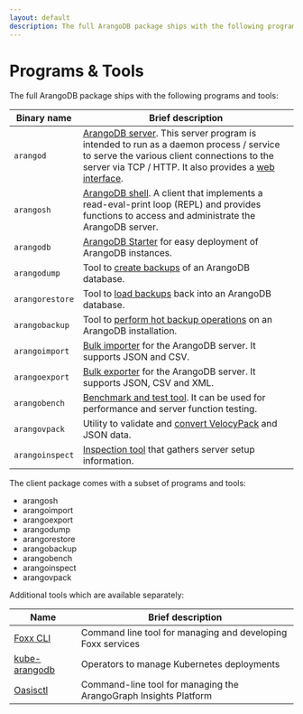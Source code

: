 ```yaml
---
layout: default
description: The full ArangoDB package ships with the following programs and tools
---
```

Programs & Tools
================

The full ArangoDB package ships with the following programs and tools:

| Binary name     | Brief description |
|-----------------|-------------------|
| `arangod`       | [ArangoDB server](programs-arangod.html). This server program is intended to run as a daemon process / service to serve the various client connections to the server via TCP / HTTP. It also provides a [web interface](programs-web-interface.html).
| `arangosh`      | [ArangoDB shell](programs-arangosh.html). A client that implements a read-eval-print loop (REPL) and provides functions to access and administrate the ArangoDB server.
| `arangodb`      | [ArangoDB Starter](programs-starter.html) for easy deployment of ArangoDB instances.
| `arangodump`    | Tool to [create backups](programs-arangodump.html) of an ArangoDB database.
| `arangorestore` | Tool to [load backups](programs-arangorestore.html) back into an ArangoDB database.
| `arangobackup`  | Tool to [perform hot backup operations](programs-arangobackup.html) on an ArangoDB installation.
| `arangoimport`  | [Bulk importer](programs-arangoimport.html) for the ArangoDB server. It supports JSON and CSV.
| `arangoexport`  | [Bulk exporter](programs-arangoexport.html) for the ArangoDB server. It supports JSON, CSV and XML.
| `arangobench`   | [Benchmark and test tool](programs-arangobench.html). It can be used for performance and server function testing.
| `arangovpack`   | Utility to validate and [convert VelocyPack](programs-arangovpack.html) and JSON data.
| `arangoinspect` | [Inspection tool](programs-arangoinspect.html) that gathers server setup information.

The client package comes with a subset of programs and tools:

- arangosh
- arangoimport
- arangoexport
- arangodump
- arangorestore
- arangobackup
- arangobench
- arangoinspect
- arangovpack

Additional tools which are available separately:

| Name            | Brief description |
|-----------------|-------------------|
| [Foxx CLI](programs-foxx-cli.html) | Command line tool for managing and developing Foxx services
| [kube-arangodb](deployment-kubernetes.html) | Operators to manage Kubernetes deployments
| [Oasisctl](arangograph/oasisctl.html) | Command-line tool for managing the ArangoGraph Insights Platform
